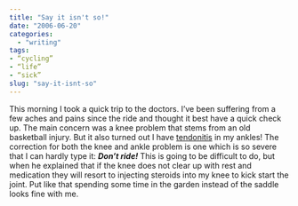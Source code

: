```yaml
---
title: "Say it isn't so!"
date: "2006-06-20"
categories: 
  - "writing"
tags:
- “cycling”
- “life”
- “sick”
slug: "say-it-isnt-so"
---
```


This morning I took a quick trip to the doctors. I’ve been suffering from a few aches and pains since the ride and thought it best have a quick check up. The main concern was a knee problem that stems from an old basketball injury. But it also turned out I have [tendonitis][1] in my ankles! The correction for both the knee and ankle problem is one which is so severe that I can hardly type it: _**Don’t ride!**_ This is going to be difficult to do, but when he explained that if the knee does not clear up with rest and medication they will resort to injecting steroids into my knee to kick start the joint. Put like that spending some time in the garden instead of the saddle looks fine with me.

[1]:	https://en.wikipedia.org/wiki/Tendonitis "Tendonitis"